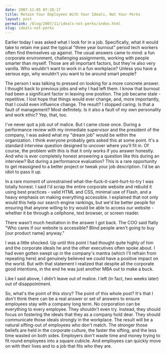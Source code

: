 ```yaml
---
date: 2007-11-05 07:28:17
title: Retain Your Employees With Your Ideals, Not Your Perks
layout: post
permalink: /blog/2007/11/ideals-not-perks/index.html
slug: ideals-not-perks
---
```

Earlier today I was asked what I look for in a job. Specifically, what it
would take to retain me past the typical "three year burnout" period tech
workers often find themselves up against. The usual answers came to mind: a
fun corporate environment, challenging assignments, working with people
smarter than myself. Those are all important factors, but they're also very
vanilla. Who wouldn't want to work in a fun workplace? Unless you have a
serious ego, why wouldn't you want to be around smart people?

The person I was talking to pressed on looking for a more concrete answer. I
thought back to previous jobs and why I had left them. I know that burnout had
been a significant factor in leaving one position. The job became stale -
repetitive. I lost hope that things would ever change, and, more importantly,
that I could even influence change. The result? I stopped caring. Is that a
fault of management? Most definitely. Is it also a fault of my own personality
and work ethic? Yep, that, too.

I've never quit a job out of malice. But I came close once. During a
performance review with my immediate supervisor and the president of the
company, I was asked what my "dream job" would be within the organization. I
think everyone probably gets asked this at some point. It's a standard
interview question designed to uncover where you'll fit in. Of course, the
problem with this is that it only works if you answer honestly. And who is
ever completely honest answering a question like this during an interview? But
during a performance evaluation? This is a rare opportunity to get reassigned
to a better project or tweak your job description. I'd be an idiot to pass it
up.

In a rare moment of unrestrained what-the-fuck-it-cant-hurt-to-try I was
totally honest. I said I'd scrap the entire corporate website and rebuild it
using best practices - valid HTML and CSS, minimal use of Flash, and a heavy
emphasis on making everything accessible. I explained that not only would this
help our search engine rankings, but we'd be better people for ensuring that
anyone willing to try would be able to access our website - whether it be
through a cellphone, text browser, or screen reader.

There wasn't much hesitation in the answer I got back. The COO said flatly
"Who cares if our website is accessible? Blind people aren't going to buy [our
product name] anyway."

I was a little shocked. Up until this point I had thought quite highly of him
and the corporate ideals he and the other executives often spoke about. I had
even gotten swept up in the company's mantra (which I'll refrain from
repeating here) and genuinely believed we could have a positive impact on the
world. But with that statement I realized that despite all the corporate good
intentions, in the end he was just another MBA out to make a buck.

Like I said above, I didn't leave out of malice. I left (in fact, two weeks
later) out of disappointment.

So, what's the point of this story? The point of this whole post? It's that I
don't think there can be a real answer or set of answers to ensure employees
stay with a company long term. No corporation can be everything to every
employee. They shouldn't even try. Instead, they should focus on fostering the
ideals that they as a company hold dear. They should communicate those ideals
strongly in the workplace. The result will be a natural sifting-out of
employees who don't match. The stronger those beliefs are held in the
corporate culture, the faster the sifting, and the less time wasted on both
sides. Employers don't waste time and money trying to fit round employees into
a square cubicle. And employees can quickly move on with their lives and to a
job that fits who they are.
